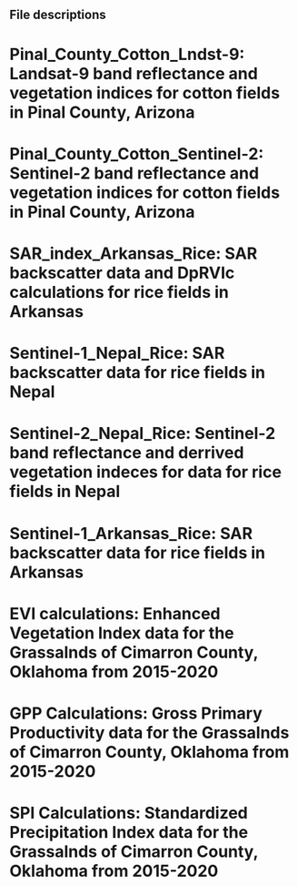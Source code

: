 ## File descriptions

# Pinal_County_Cotton_Lndst-9: Landsat-9 band reflectance and vegetation indices for cotton fields in Pinal County, Arizona

# Pinal_County_Cotton_Sentinel-2: Sentinel-2 band reflectance and vegetation indices for cotton fields in Pinal County, Arizona

# SAR_index_Arkansas_Rice: SAR backscatter data and DpRVIc calculations for rice fields in Arkansas

# Sentinel-1_Nepal_Rice: SAR backscatter data for rice fields in Nepal

# Sentinel-2_Nepal_Rice: Sentinel-2 band reflectance and derrived vegetation indeces for data for rice fields in Nepal

# Sentinel-1_Arkansas_Rice: SAR backscatter data for rice fields in Arkansas

# EVI calculations: Enhanced Vegetation Index data for the Grassalnds of Cimarron County, Oklahoma from 2015-2020

# GPP Calculations: Gross Primary Productivity data for the Grassalnds of Cimarron County, Oklahoma from 2015-2020

# SPI Calculations: Standardized Precipitation Index data for the Grassalnds of Cimarron County, Oklahoma from 2015-2020

